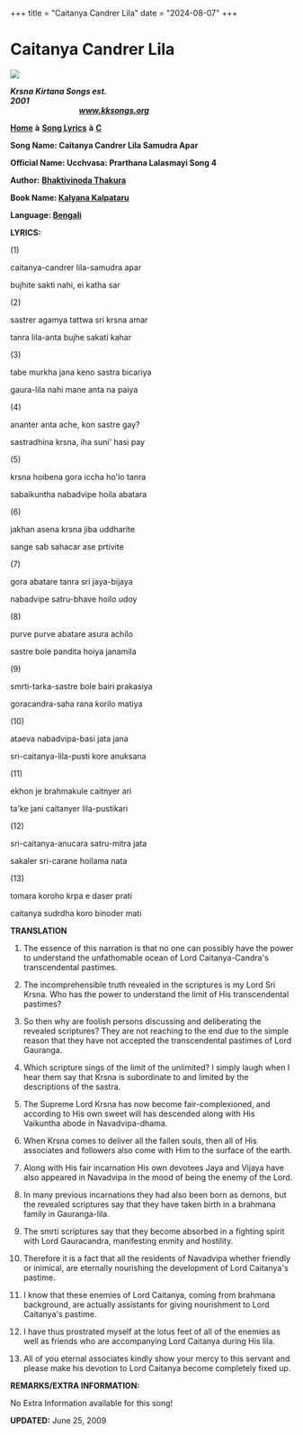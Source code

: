 +++
title = "Caitanya Candrer Lila"
date = "2024-08-07"
+++

# Caitanya Candrer Lila
**[![](http://kksongs.org/image_files/image002.jpg)](http://kksongs.org/)**

**_Krsna Kirtana Songs est. 2001_**                                                                                                                                                      **_www.kksongs.org_**

**[Home](http://kksongs.org/)** **à** **[Song Lyrics](http://kksongs.org/lyrics.html)** **à** **[C](http://kksongs.org/songs/song_c.html)**

**Song Name: Caitanya Candrer Lila Samudra Apar**

**Official Name: Ucchvasa: Prarthana Lalasmayi Song 4**

**Author:** [**Bhaktivinoda Thakura**](http://kksongs.org/authors/list/bhaktivinoda.html)

**Book Name: [Kalyana Kalpataru](http://kksongs.org/authors/kalyanakalpataru.html)**

**Language: [Bengali](http://kksongs.org/language/list/bengali.html)**

**LYRICS:**

(1)

caitanya-candrer lila-samudra apar

bujhite sakti nahi, ei katha sar

(2)

sastrer agamya tattwa sri krsna amar

tanra lila-anta bujhe sakati kahar

(3)

tabe murkha jana keno sastra bicariya

gaura-lila nahi mane anta na paiya

(4)

ananter anta ache, kon sastre gay?

sastradhina krsna, iha suni' hasi pay

(5)

krsna hoibena gora iccha ho'lo tanra

sabaikuntha nabadvipe hoila abatara

(6)

jakhan asena krsna jiba uddharite

sange sab sahacar ase prtivite

(7)

gora abatare tanra sri jaya-bijaya

nabadvipe satru-bhave hoilo udoy

(8)

purve purve abatare asura achilo

sastre bole pandita hoiya janamila

(9)

smrti-tarka-sastre bole bairi prakasiya

goracandra-saha rana korilo matiya

(10)

ataeva nabadvipa-basi jata jana

sri-caitanya-lila-pusti kore anuksana

(11)

ekhon je brahmakule caitnyer ari

ta'ke jani caitanyer lila-pustikari

(12)

sri-caitanya-anucara satru-mitra jata

sakaler sri-carane hoilama nata

(13)

tomara koroho krpa e daser prati

caitanya sudrdha koro binoder mati

**TRANSLATION**

1) The essence of this narration is that no one can possibly have the power to understand the unfathomable ocean of Lord Caitanya-Candra's transcendental pastimes.

2) The incomprehensible truth revealed in the scriptures is my Lord Sri Krsna. Who has the power to understand the limit of His transcendental pastimes?

3) So then why are foolish persons discussing and deliberating the revealed scriptures? They are not reaching to the end due to the simple reason that they have not accepted the transcendental pastimes of Lord Gauranga.

4) Which scripture sings of the limit of the unlimited? I simply laugh when I hear them say that Krsna is subordinate to and limited by the descriptions of the sastra.

5) The Supreme Lord Krsna has now become fair-complexioned, and according to His own sweet will has descended along with His Vaikuntha abode in Navadvipa-dhama.

6) When Krsna comes to deliver all the fallen souls, then all of His associates and followers also come with Him to the surface of the earth.

7) Along with His fair incarnation His own devotees Jaya and Vijaya have also appeared in Navadvipa in the mood of being the enemy of the Lord.

8) In many previous incarnations they had also been born as demons, but the revealed scriptures say that they have taken birth in a brahmana family in Gauranga-lila.

9) The smrti scriptures say that they become absorbed in a fighting spirit with Lord Gauracandra, manifesting enmity and hostility.

10) Therefore it is a fact that all the residents of Navadvipa whether friendly or inimical, are eternally nourishing the development of Lord Caitanya's pastime.

11) I know that these enemies of Lord Caitanya, coming from brahmana background, are actually assistants for giving nourishment to Lord Caitanya's pastime.

12) I have thus prostrated myself at the lotus feet of all of the enemies as well as friends who are accompanying Lord Caitanya during His lila.

13) All of you eternal associates kindly show your mercy to this servant and please make his devotion to Lord Caitanya become completely fixed up.

**REMARKS/EXTRA INFORMATION:**

No Extra Information available for this song!

**UPDATED:** June 25, 2009